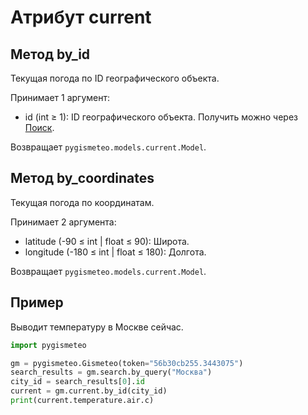 # Атрибут current

## Метод by_id

Текущая погода по ID географического объекта.

Принимает 1 аргумент:

- id (int ≥ 1): ID географического объекта. Получить можно через [Поиск](search.md).

Возвращает `pygismeteo.models.current.Model`.

## Метод by_coordinates

Текущая погода по координатам.

Принимает 2 аргумента:

- latitude (-90 ≤ int | float ≤ 90): Широта.
- longitude (-180 ≤ int | float ≤ 180): Долгота.

Возвращает `pygismeteo.models.current.Model`.

## Пример

Выводит температуру в Москве сейчас.

```python
import pygismeteo

gm = pygismeteo.Gismeteo(token="56b30cb255.3443075")
search_results = gm.search.by_query("Москва")
city_id = search_results[0].id
current = gm.current.by_id(city_id)
print(current.temperature.air.c)
```
